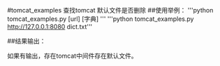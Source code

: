 #tomcat_examples
查找tomcat 默认文件是否删除
##使用举例：
'''python tomcat_examples.py [url]  [字典] '''
'''python tomcat_examples.py http://127.0.0.1:8080 dict.txt'''

##结果输出：
>

如果有输出，存在tomcat中间件存在默认文件。
